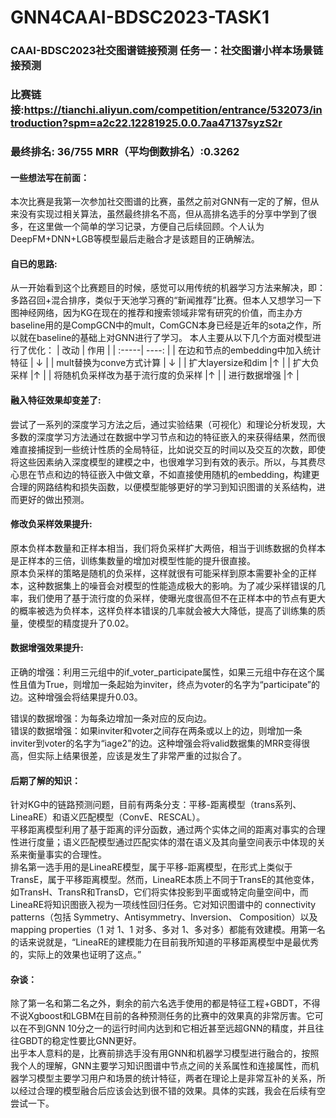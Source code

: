 # GNN4CAAI-BDSC2023-TASK1
### CAAI-BDSC2023社交图谱链接预测 任务一：社交图谱小样本场景链接预测
### 比赛链接:https://tianchi.aliyun.com/competition/entrance/532073/introduction?spm=a2c22.12281925.0.0.7aa47137syzS2r
### 最终排名: 36/755  MRR（平均倒数排名）:0.3262
#### 一些想法写在前面：
  本次比赛是我第一次参加社交图谱的比赛，虽然之前对GNN有一定的了解，但从来没有实现过相关算法，虽然最终排名不高，但从高排名选手的分享中学到了很多，在这里做一个简单的学习记录，方便自己后续回顾。个人认为DeepFM+DNN+LGB等模型最后走融合才是该题目的正确解法。

#### 自已的思路:
  从一开始看到这个比赛题目的时候，感觉可以用传统的机器学习方法来解决，即：多路召回+混合排序，类似于天池学习赛的“新闻推荐”比赛。但本人又想学习一下图神经网络，因为KG在现在的推荐和搜索领域非常有研究的价值，而主办方baseline用的是CompGCN中的mult，ComGCN本身已经是近年的sota之作，所以就在baseline的基础上对GNN进行了学习。
  本人主要从以下几个方面对模型进行了优化：
| 改动 | 作用 | 
| :-----| ----: |
| 在边和节点的embedding中加入统计特征 | $\downarrow$ |
| mult替换为conve方式计算 | $\downarrow$ |
| 扩大layersize和dim |$\uparrow$ |
| 扩大负采样 |$\uparrow$ |
| 将随机负采样改为基于流行度的负采样 |$\uparrow$ |
| 进行数据增强 |$\uparrow$ |

#### 融入特征效果却变差了:
尝试了一系列的深度学习方法之后，通过实验结果（可视化）和理论分析发现，大多数的深度学习方法通过在数据中学习节点和边的特征嵌入的来获得结果，然而很难直接捕捉到一些统计性质的全局特征，比如说交互的时间以及交互的次数，即使将这些因素纳入深度模型的建模之中，也很难学习到有效的表示。所以，与其费尽心思在节点和边的特征嵌入中做文章，不如直接使用随机的embedding，构建更合理的网路结构和损失函数，以便模型能够更好的学习到知识图谱的关系结构，进而更好的做出预测。

#### 修改负采样效果提升:
原本负样本数量和正样本相当，我们将负采样扩大两倍，相当于训练数据的负样本是正样本的三倍，训练集数量的增加对模型性能的提升很直接。<br>
原本负采样的策略是随机的负采样，这样就很有可能采样到原本需要补全的正样本，这种数据集上的噪音会对模型的性能造成极大的影响。为了减少采样错误的几率，我们使用了基于流行度的负采样，使曝光度很高但不在正样本中的节点有更大的概率被选为负样本，这样负样本错误的几率就会被大大降低，提高了训练集的质量，使模型的精度提升了0.02。

#### 数据增强效果提升:
正确的增强：利用三元组中的if_voter_participate属性，如果三元组中存在这个属性且值为True，则增加一条起始为inviter，终点为voter的名字为“participate”的边。这种增强会将结果提升0.03。

错误的数据增强：为每条边增加一条对应的反向边。<br>
错误的数据增强：如果inviter和voter之间存在两条或以上的边，则增加一条inviter到voter的名字为“iage2”的边。这种增强会将valid数据集的MRR变得很高，但实际上结果很差，应该是发生了非常严重的过拟合了。

#### 后期了解的知识：
针对KG中的链路预测问题，目前有两条分支：平移-距离模型（trans系列、LineaRE）和语义匹配模型（ConvE、RESCAL）。<br>
平移距离模型利用了基于距离的评分函数，通过两个实体之间的距离对事实的合理性进行度量；语义匹配模型通过匹配实体的潜在语义及其向量空间表示中体现的关系来衡量事实的合理性。<br>
排名第一选手用的是LineaRE模型，属于平移-距离模型，在形式上类似于TransE，属于平移距离模型。然而，LineaRE本质上不同于TransE的其他变体，如TransH、TransR和TransD，它们将实体投影到平面或特定向量空间中，而LineaRE将知识图嵌入视为一项线性回归任务。它对知识图谱中的 connectivity patterns（包括 Symmetry、Antisymmetry、Inversion、 Composition）以及 mapping properties（1 对 1、1 对多、多对 1、多对多）都能有效建模。用第一名的话来说就是，“LineaRE的建模能力在目前我所知道的平移距离模型中是最优秀的，实际上的效果也证明了这点。”

#### 杂谈：
除了第一名和第二名之外，剩余的前六名选手使用的都是特征工程+GBDT，不得不说Xgboost和LGBM在目前的各种预测任务的比赛中的效果真的非常厉害。它可以在不到GNN 10分之一的运行时间内达到和它相近甚至远超GNN的精度，并且往往GBDT的稳定性要比GNN更好。<br>
出乎本人意料的是，比赛前排选手没有用GNN和机器学习模型进行融合的，按照我个人的理解，GNN主要学习知识图谱中节点之间的关系属性和连接属性，而机器学习模型主要学习用户和场景的统计特征，两者在理论上是非常互补的关系，所以经过合理的模型融合后应该会达到很不错的效果。具体的实践，我会在后续有空尝试一下。
